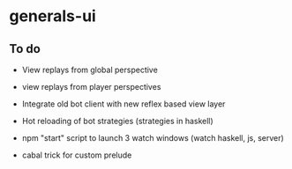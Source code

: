 # generals-ui

## To do
- View replays from global perspective
- view replays from player perspectives

- Integrate old bot client with new reflex based view layer
- Hot reloading of bot strategies (strategies in haskell)

- npm "start" script to launch 3 watch windows (watch haskell, js, server)
- cabal trick for custom prelude
